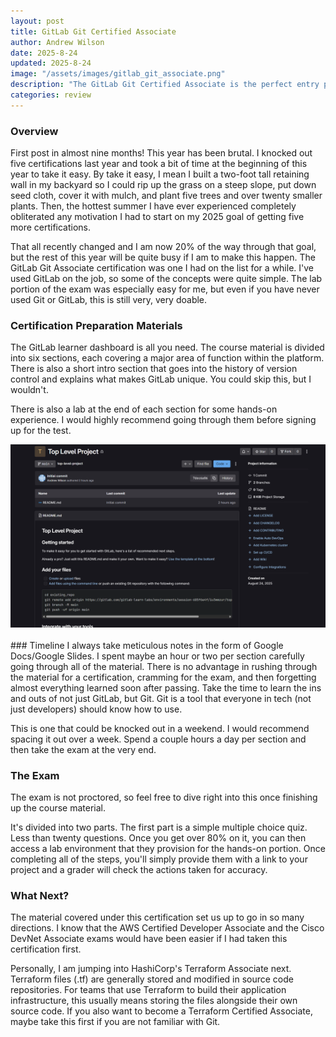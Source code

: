 ```yaml
---
layout: post
title: GitLab Git Certified Associate
author: Andrew Wilson
date: 2025-8-24
updated: 2025-8-24
image: "/assets/images/gitlab_git_associate.png"
description: "The GitLab Git Certified Associate is the perfect entry point for anyone wanting to add Git skills to their toolkit. Abundantly accessible and able to be completed within a week by most!"
categories: review
---
```

### Overview
First post in almost nine months! This year has been brutal. I knocked out five certifications last year and took a bit of time at the beginning of this year to take it easy. By take it easy, I mean I built a two-foot tall retaining wall in my backyard so I could rip up the grass on a steep slope, put down seed cloth, cover it with mulch, and plant five trees and over twenty smaller plants. Then, the hottest summer I have ever experienced completely obliterated any motivation I had to start on my 2025 goal of getting five more certifications. 

That all recently changed and I am now 20% of the way through that goal, but the rest of this year will be quite busy if I am to make this happen. The GitLab Git Associate certification was one I had on the list for a while. I've used GitLab on the job, so some of the concepts were quite simple. The lab portion of the exam was especially easy for me, but even if you have never used Git or GitLab, this is still very, very doable.
### Certification Preparation Materials
The GitLab learner dashboard is all you need. The course material is divided into six sections, each covering a major area of function within the platform. There is also a short intro section that goes into the history of version control and explains what makes GitLab unique. You could skip this, but I wouldn't.

There is also a lab at the end of each section for some hands-on experience. I would highly recommend going through them before signing up for the test. 
<div class="post-image">
<img src="/assets/images/gitlab_demo_environment.png" class="img-responsive" alt="Post Image">
</div>
<br>
### Timeline
I always take meticulous notes in the form of Google Docs/Google Slides. I spent maybe an hour or two per section carefully going through all of the material. There is no advantage in rushing through the material for a certification, cramming for the exam, and then forgetting almost everything learned soon after passing. Take the time to learn the ins and outs of not just GitLab, but Git. Git is a tool that everyone in tech (not just developers) should know how to use.

This is one that could be knocked out in a weekend. I would recommend spacing it out over a week. Spend a couple hours a day per section and then take the exam at the very end.
### The Exam
The exam is not proctored, so feel free to dive right into this once finishing up the course material.

It's divided into two parts. The first part is a simple multiple choice quiz. Less than twenty questions. Once you get over 80% on it, you can then access a lab environment that they provision for the hands-on portion. Once completing all of the steps, you'll simply provide them with a link to your project and a grader will check the actions taken for accuracy.
### What Next?
The material covered under this certification set us up to go in so many directions. I know that the AWS Certified Developer Associate and the Cisco DevNet Associate exams would have been easier if I had taken this certification first.

Personally, I am jumping into HashiCorp's Terraform Associate next. Terraform files (.tf) are generally stored and modified in source code repositories. For teams that use Terraform to build their application infrastructure, this usually means storing the files alongside their own source code. If you also want to become a Terraform Certified Associate, maybe take this first if you are not familiar with Git.